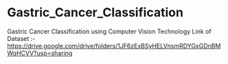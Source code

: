 # Gastric_Cancer_Classification
Gastric Cancer Classification using Computer Vision Technology
Link of Dataset :- https://drive.google.com/drive/folders/1JF6zExBSyHELVnsmRDYGxGDnBMWqHCVV?usp=sharing
